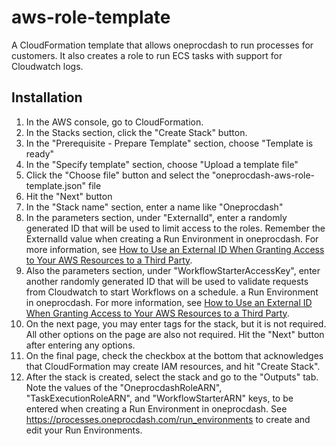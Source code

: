 # aws-role-template
A CloudFormation template that allows oneprocdash to run processes for customers.
It also creates a role to run ECS tasks with support for Cloudwatch logs.

## Installation

1. In the AWS console, go to CloudFormation.
2. In the Stacks section, click the "Create Stack" button.
3. In the "Prerequisite - Prepare Template" section, choose "Template is ready"
4. In the "Specify template" section, choose "Upload a template file"
5. Click the "Choose file" button and select the "oneprocdash-aws-role-template.json" file
6. Hit the "Next" button
7. In the "Stack name" section, enter a name like "Oneprocdash"
8. In the parameters section, under "ExternalId", enter a randomly generated ID that will be used
to limit access to the roles. Remember the ExternalId value when creating
a Run Environment in oneprocdash. For more information, see
[How to Use an External ID When Granting Access to Your AWS Resources to a Third Party](https://docs.aws.amazon.com/IAM/latest/UserGuide/id_roles_create_for-user_externalid.html).
9. Also the parameters section, under "WorkflowStarterAccessKey", enter another randomly generated ID that will be used
to validate requests from Cloudwatch to start Workflows on a schedule.
a Run Environment in oneprocdash. For more information, see
[How to Use an External ID When Granting Access to Your AWS Resources to a Third Party](https://docs.aws.amazon.com/IAM/latest/UserGuide/id_roles_create_for-user_externalid.html).  
10. On the next page, you may enter tags for the stack, but it is not required.
All other options on the page are also not required. Hit the "Next" button
after entering any options.
11. On the final page, check the checkbox at the bottom that acknowledges
that CloudFormation may create IAM resources, and hit "Create Stack".
12. After the stack is created, select the stack and go to the "Outputs" tab.
Note the values of the "OneprocdashRoleARN", "TaskExecutionRoleARN",
and "WorkflowStarterARN" keys, to be entered when creating a Run Environment
in oneprocdash. See https://processes.oneprocdash.com/run_environments to create
and edit your Run Environments.
